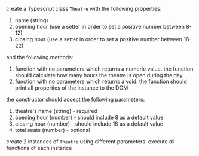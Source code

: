 <p>
create a Typescript class <code>Theatre</code> with the following properties:
<ol>
<li>name (string)</li>
<li>opening hour (use a setter in order to set a positive number between 8-12)</li>
<li>closing hour (use a setter in order to set a positive number between 18-22)</li>
</ol>
and the following methods:
<ol>
<li>function with no parameters which returns a numeric value. the function should calculate how many hours the theatre is open during the day</li>
<li>function with no parameters which returns a void. the function should print all properties of the instance to the DOM</li>
</ol>
the constructor should accept the following parameters:
<ol>
<li>theatre's name (string) - required</li>
<li>opening hour (number) - should include 8 as a default value</li>
<li>closing hour (number) - should include 18 as a default value</li>
<li>total seats (number) - optional</li>
</ol>
</p>
<p>create 2 instances of <code>Theatre</code> using different parameters. execute all functions of each instance</p>